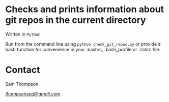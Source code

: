 # Checks and prints information about git repos in the current directory

Written in `Python`.

Run from the command line using `python check_git_repos.py` or provide a bash function for convenience in your .bashrc, .bash_profile or .zshrc file.

# Contact

Sam Thompson

*thompsonsed@gmail.com*